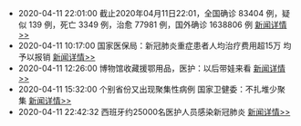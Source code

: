 - 2020-04-11 22:01:00  截止2020年04月11日22:01，全国确诊 83404 例，疑似 139 例，死亡 3349 例，治愈 77981 例，国外确诊 1638806 例  [新闻详情>>](https://github.com/AlbertGithubHome/ChineseVictory/blob/master/PneumoniaMap/20200411220100.jpg)
- 2020-04-11 10:17:00  国家医保局：新冠肺炎重症患者人均治疗费用超15万 均予以报销  [新闻详情>>](http://finance.sina.com.cn/china/gncj/2020-04-11/doc-iirczymi5661180.shtml)
- 2020-04-11 12:26:00  博物馆收藏援鄂用品，医护：以后带娃来看  [新闻详情>>](https://tech.sina.com.cn/roll/2020-04-11/doc-iircuyvh7152842.shtml)
- 2020-04-11 15:32:00  个别省份又出现聚集性病例 国家卫健委：不扎堆少聚集  [新闻详情>>](http://news.sina.com.cn/c/2020-04-11/doc-iircuyvh7200409.shtml)
- 2020-04-11 22:42:32  西班牙约25000名医护人员感染新冠肺炎  [新闻详情>>](http://news.ifeng.com/c/7vap8mVjvXM)
